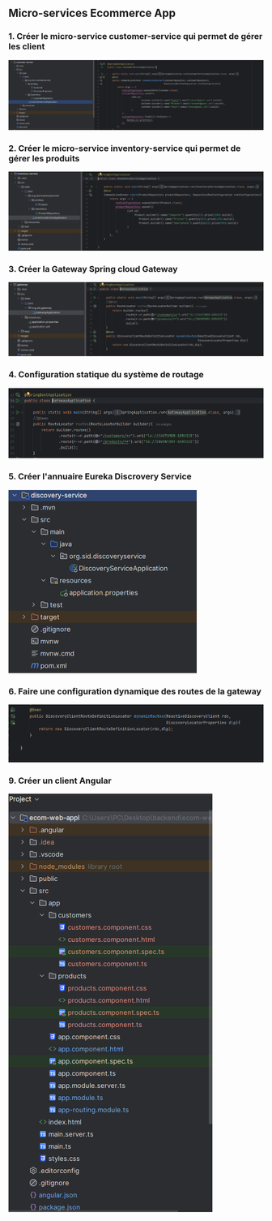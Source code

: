<h2>Micro-services Ecommerce App</h2>
<h3>1. Créer le micro-service customer-service qui permet de gérer les client
</h3>
<img src="./Images/img.png">

<h3>2. Créer le micro-service inventory-service qui permet de gérer les produits
</h3>
<img src="./Images/img_1.png">

<h3>3. Créer la Gateway Spring cloud Gateway
</h3>
<img src="./Images/img_2.png">

<h3>4. Configuration statique du système de routage
</h3>
<img src="./Images/img_4.png">


<h3>5. Créer l'annuaire Eureka Discrovery Service
</h3>
<img src="./Images/img_3.png">


<h3>6. Faire une configuration dynamique des routes de la gateway
</h3>
<img src="./Images/img_5.png">

<h3>9. Créer un client Angular
</h3>
<img src="./Images/img_7.png">



